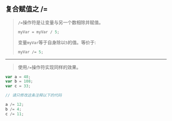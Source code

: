 ## 复合赋值之 /=

> `/=`操作符是让变量与另一个数相除并赋值。
>
> ```js
> myVar = myVar / 5;
> ```
>
> 变量`myVar`等于自身除以`5`的值。等价于:
>
> ```js
> myVar /= 5;
> ```

-----

> 使用`/=`操作符实现同样的效果。

```js
var a = 48;
var b = 108;
var c = 33;

// 请只修改这条注释以下的代码

a /= 12;
b /= 4;
c /= 11;
```


